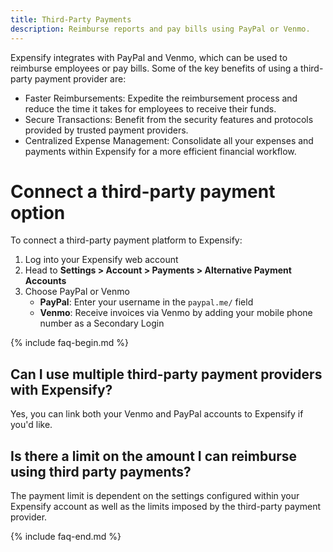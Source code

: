 ```yaml
---
title: Third-Party Payments
description: Reimburse reports and pay bills using PayPal or Venmo.
---
```

Expensify integrates with PayPal and Venmo, which can be used to reimburse employees or pay bills. Some of the key benefits of using a third-party payment provider are:
- Faster Reimbursements: Expedite the reimbursement process and reduce the time it takes for employees to receive their funds.
- Secure Transactions: Benefit from the security features and protocols provided by trusted payment providers.
- Centralized Expense Management: Consolidate all your expenses and payments within Expensify for a more efficient financial workflow.

# Connect a third-party payment option

To connect a third-party payment platform to Expensify:
1. Log into your Expensify web account
2. Head to **Settings > Account > Payments > Alternative Payment Accounts**
3. Choose PayPal or Venmo
     - **PayPal**: Enter your username in the `paypal.me/` field
     - **Venmo**: Receive invoices via Venmo by adding your mobile phone number as a Secondary Login

{% include faq-begin.md %}

## Can I use multiple third-party payment providers with Expensify?

Yes, you can link both your Venmo and PayPal accounts to Expensify if you'd like. 

## Is there a limit on the amount I can reimburse using third party payments?

The payment limit is dependent on the settings configured within your Expensify account as well as the limits imposed by the third-party payment provider.

{% include faq-end.md %}
